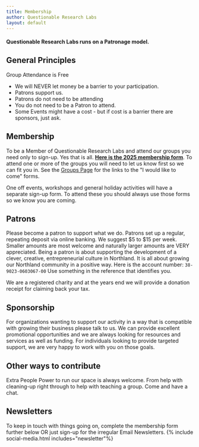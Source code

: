 ```yaml
---
title: Membership
author: Questionable Research Labs
layout: default
---
```



#### Questionable Research Labs runs on a **Patronage model**.

## General Principles

Group Attendance is Free<br>
*   We will NEVER let money be a barrier to your participation.<br>
*   Patrons support us.<br>
*   Patrons do not need to be attending<br>
*   You do not need to be a Patron to attend. <br>
*   Some Events might have a cost - but if cost is a barrier there are sponsors, just ask.<br>

## Membership
To be a Member of Questionable Research Labs and attend our groups you need only to sign-up. Yes that is all. **[Here is the 2025 membership form](https://forms.gle/8jpkXU1mMq7fUTsB6)**.
To attend one or more of the groups you will need to let us know first so we can fit you in. See the [Groups Page](https://questionable.org.nz/notices/groups/) for the links to the "I would like to come" forms.

One off events, workshops and general holiday activities will have a separate sign-up form. To attend these you should always use those forms so we know you are coming. 

## Patrons
Please become a patron to support what we do. Patrons set up a regular, repeating deposit via online banking. We suggest $5 to $15 per week. Smaller amounts are most welcome and naturally larger amounts are VERY appreciated. Being a patron is about supporting the development of a clever, creative, entrepreneurial culture in Northland. It is all about growing our Northland community in a positive way.
Here is the account number: `38-9023-0603067-00`
Use something in the reference that identifies you.

We are a registered charity and at the years end we will provide a donation receipt for claiming back your tax. 

## Sponsorship
For organizations wanting to support our activity in a way that is compatible with growing their business please talk to us. We can provide excellent promotional opportunities and we are always looking for resources and services as well as funding.
For individuals looking to provide targeted support, we are very happy to work with you on those goals.

## Other ways to contribute
Extra People Power to run our space is always welcome. From help with cleaning-up right through to help with teaching a group. Come and have a chat. 

## Newsletters

To keep in touch with things going on, complete the membership form further below OR just sign-up for the irregular Email Newsletters. 
{% include social-media.html includes="newsletter"%}